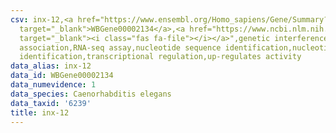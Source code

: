 ```yaml
---
csv: inx-12,<a href="https://www.ensembl.org/Homo_sapiens/Gene/Summary?db=core;g=WBGene00002134"
  target="_blank">WBGene00002134</a>,<a href="https://www.ncbi.nlm.nih.gov/pubmed/27496166"
  target="_blank"><i class="fas fa-file"></i></a>",genetic interference,functional
  association,RNA-seq assay,nucleotide sequence identification,nucleotide sequence
  identification,transcriptional regulation,up-regulates activity
data_alias: inx-12
data_id: WBGene00002134
data_numevidence: 1
data_species: Caenorhabditis elegans
data_taxid: '6239'
title: inx-12
---
```


